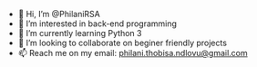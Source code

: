 - 👋 Hi, I’m @PhilaniRSA
- 👀 I’m interested in back-end programming
- 🌱 I’m currently learning Python 3
- 💞️ I’m looking to collaborate on beginer friendly projects
- 📫 Reach me on my email: philani.thobisa.ndlovu@gmail.com

<!---
PhilaniRSA/PhilaniRSA is a ✨ special ✨ repository because its `README.md` (this file) appears on your GitHub profile.
You can click the Preview link to take a look at your changes.
--->
